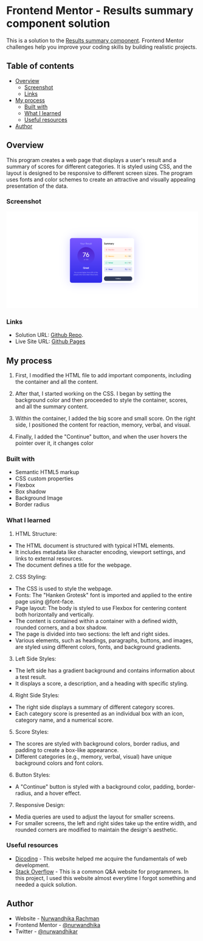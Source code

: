 # Frontend Mentor - Results summary component solution

This is a solution to the [Results summary component](https://www.frontendmentor.io/challenges/results-summary-component-CE_K6s0maV). Frontend Mentor challenges help you improve your coding skills by building realistic projects.

## Table of contents

- [Overview](#overview)
  - [Screenshot](#screenshot)
  - [Links](#links)
- [My process](#my-process)
  - [Built with](#built-with)
  - [What I learned](#what-i-learned)
  - [Useful resources](#useful-resources)
- [Author](#author)

## Overview

This program creates a web page that displays a user's result and a summary of scores for different categories. It is styled using CSS, and the layout is designed to be responsive to different screen sizes. The program uses fonts and color schemes to create an attractive and visually appealing presentation of the data.

### Screenshot

![](./Screenshot.png)

### Links

- Solution URL: [Github Repo](https://github.com/nurwandhika/results-summary-component).
- Live Site URL: [Github Pages](https://nurwandhika.github.io/nft-preview-card/)

## My process

1. First, I modified the HTML file to add important components, including the container and all the content.

2. After that, I started working on the CSS. I began by setting the background color and then proceeded to style the container, scores, and all the summary content.

3. Within the container, I added the big score and small score. On the right side, I positioned the content for reaction, memory, verbal, and visual.

4. Finally, I added the "Continue" button, and when the user hovers the pointer over it, it changes color

### Built with

- Semantic HTML5 markup
- CSS custom properties
- Flexbox
- Box shadow
- Background Image
- Border radius

### What I learned

1. HTML Structure:

- The HTML document is structured with typical HTML elements.
- It includes metadata like character encoding, viewport settings, and links to external resources.
- The document defines a title for the webpage.

2. CSS Styling:

- The CSS is used to style the webpage.
- Fonts: The "Hanken Grotesk" font is imported and applied to the entire page using @font-face.
- Page layout: The body is styled to use Flexbox for centering content both horizontally and vertically.
- The content is contained within a container with a defined width, rounded corners, and a box shadow.
- The page is divided into two sections: the left and right sides.
- Various elements, such as headings, paragraphs, buttons, and images, are styled using different colors, fonts, and background gradients.

3. Left Side Styles:

- The left side has a gradient background and contains information about a test result.
- It displays a score, a description, and a heading with specific styling.

4. Right Side Styles:

- The right side displays a summary of different category scores.
- Each category score is presented as an individual box with an icon, category name, and a numerical score.

5. Score Styles:

- The scores are styled with background colors, border radius, and padding to create a box-like appearance.
- Different categories (e.g., memory, verbal, visual) have unique background colors and font colors.

6. Button Styles:

- A "Continue" button is styled with a background color, padding, border-radius, and a hover effect.

7. Responsive Design:

- Media queries are used to adjust the layout for smaller screens.
- For smaller screens, the left and right sides take up the entire width, and rounded corners are modified to maintain the design's aesthetic.

### Useful resources

- [Dicoding](https://www.dicoding.com/) - This website helped me acquire the fundamentals of web development.
- [Stack Overflow](https://stackoverflow.com/) - This is a common Q&A website for programmers. In this project, I used this website almost everytime I forgot something and needed a quick solution.

## Author

- Website - [Nurwandhika Rachman](https://github.com/nurwandhika)
- Frontend Mentor - [@nurwandhika](https://www.frontendmentor.io/profile/nurwandhika)
- Twitter - [@nurwandhikar](https://www.twitter.com/nurwandhikar)
